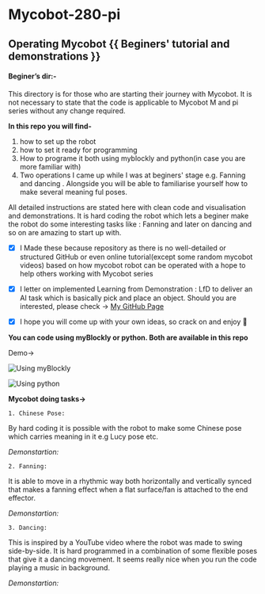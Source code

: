 # Mycobot-280-pi
## Operating Mycobot {{ Beginers' tutorial and demonstrations }}

#### Beginer’s dir:-

This directory is for those who are starting their journey with Mycobot. It is not necessary to state that the code is applicable to Mycobot M and pi series without any change required.
 
**In this repo you will find-**
1. how to set up the robot
2. how to set it ready for programming
3. How to programe it both using myblockly and python(in case you are more familiar with)
4. Two operations I came up while I was at beginers' stage e.g. Fanning and dancing . Alongside you will be able to familiarise yourself how to make several meaning ful poses.


All detailed instructions are stated here with clean code and visualisation and demonstrations.
It is hard coding the robot which lets a beginer make the robot do some interesting tasks like : Fanning and later on dancing and so on are amazing to start up with. 

- [x] I Made these because repository as there is no well-detailed or structured GitHub or even online tutorial(except some random mycobot videos) based on how mycobot robot can be operated with a hope to help others working with Mycobot series

- [x] I letter on implemented Learning from Demonstration : LfD to deliver an AI task which is basically pick and place an object. Should you are interested, please check -> [My GitHub Page](https://github.com/ayan-kundu/Dynamic-Movement-Premitives-LfD-)

- [x] I hope you will come up with your own ideas, so crack on and enjoy :tada:

**You can code using myBlockly or python. Both are available in this repo**

Demo->

![Using myBlockly]()

![Using python]()

**Mycobot doing tasks->**
	
	1. Chinese Pose:
By hard coding it is possible with the robot to make some Chinese pose which carries meaning in it e.g Lucy pose etc.

_Demonstartion:_

	
	2. Fanning:
It is able to move in a rhythmic way both horizontally and vertically synced that makes a fanning effect when a flat surface/fan is attached to the end effector. 

_Demonstartion:_
	
	3. Dancing:
This is inspired by a YouTube video where the robot was made to swing side-by-side. It is hard programmed in a combination of some flexible poses that give it a dancing movement. It seems really nice when you run the code playing a music in background.

_Demonstartion:_
